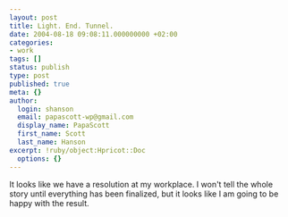 ```yaml
---
layout: post
title: Light. End. Tunnel.
date: 2004-08-18 09:08:11.000000000 +02:00
categories:
- work
tags: []
status: publish
type: post
published: true
meta: {}
author:
  login: shanson
  email: papascott-wp@gmail.com
  display_name: PapaScott
  first_name: Scott
  last_name: Hanson
excerpt: !ruby/object:Hpricot::Doc
  options: {}
---
```

<p>It looks like we have a resolution at my workplace. I won't tell the whole story until everything has been finalized, but it looks like I am going to be happy with the result.</p>
